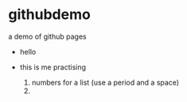 # githubdemo
a demo of github pages
- hello
- this is me practising

  1. numbers for a list  (use a period and a space)
  2. 

